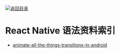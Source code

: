 [![返回目录](https://parg.co/UGo)](https://github.com/wxyyxc1992/Awesome-Reference) 


# React Native 语法资料索引

* [animate-all-the-things-transitions-in-android](https://medium.com/@andkulikov/animate-all-the-things-transitions-in-android-914af5477d50#.8fh117w2y)

